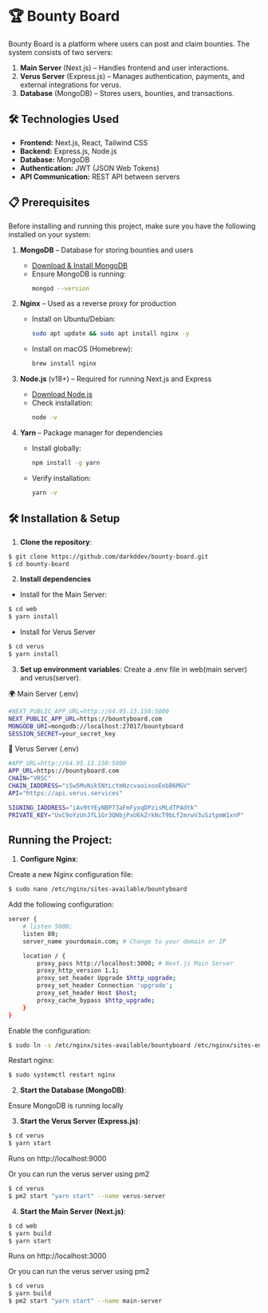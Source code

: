 # 🏆 Bounty Board

Bounty Board is a platform where users can post and claim bounties. The system consists of two servers:  
1. **Main Server** (Next.js) – Handles frontend and user interactions.  
2. **Verus Server** (Express.js) – Manages authentication, payments, and external integrations for verus.  
3. **Database** (MongoDB) – Stores users, bounties, and transactions.  
   
## **🛠️ Technologies Used**
- **Frontend:** Next.js, React, Tailwind CSS  
- **Backend:** Express.js, Node.js  
- **Database:** MongoDB  
- **Authentication:** JWT (JSON Web Tokens)  
- **API Communication:** REST API between servers  

## 📋 Prerequisites

Before installing and running this project, make sure you have the following installed on your system:

1. **MongoDB** – Database for storing bounties and users  
   - [Download & Install MongoDB](https://www.mongodb.com/try/download/community)  
   - Ensure MongoDB is running:  
     ```sh
     mongod --version
     ```

2. **Nginx** – Used as a reverse proxy for production  
   - Install on Ubuntu/Debian:  
     ```sh
     sudo apt update && sudo apt install nginx -y
     ```
   - Install on macOS (Homebrew):  
     ```sh
     brew install nginx
     ```

3. **Node.js** (v18+) – Required for running Next.js and Express  
   - [Download Node.js](https://nodejs.org/)  
   - Check installation:  
     ```sh
     node -v
     ```

4. **Yarn** – Package manager for dependencies  
   - Install globally:  
     ```sh
     npm install -g yarn
     ```
   - Verify installation:  
     ```sh
     yarn -v
     ```

## 🛠 **Installation & Setup**

1. **Clone the repository**:
```bash
$ git clone https://github.com/darkddev/bounty-board.git
$ cd bounty-board
```

2. **Install dependencies**

* Install for the Main Server:
```bash
$ cd web
$ yarn install
```

* Install for Verus Server
```bash
$ cd verus
$ yarn install
```
3. **Set up environment variables**: 
Create a .env file in web(main server) and verus(server). 

🌍 Main Server (.env)
```bash
#NEXT_PUBLIC_APP_URL=http://64.95.13.150:5000
NEXT_PUBLIC_APP_URL=https://bountyboard.com
MONGODB_URI=mongodb://localhost:27017/bountyboard
SESSION_SECRET=your_secret_key
```

🔐 Verus Server (.env)
```bash
#APP_URL=http://64.95.13.150:5000
APP_URL=https://bountyboard.com
CHAIN="VRSC"
CHAIN_IADDRESS="i5w5MuNik5NtLcYmNzcvaoixooEebB6MGV"
API="https://api.verus.services"

SIGNING_IADDRESS="iAv9tYEyNBP73aFmFyxqDPzisMLdTPAdtk"
PRIVATE_KEY="UxC9oYzUnJfL1Gr3QNbjPxU6kZrkNcT9bLf2mrwV3uSztpmW1xnP"
```
## Running the Project:

1. **Configure Nginx**: 

Create a new Nginx configuration file:

```bash
$ sudo nano /etc/nginx/sites-available/bountyboard
```

Add the following configuration:

```bash
server {
    # listen 5000;
    listen 80;
    server_name yourdomain.com; # Change to your domain or IP

    location / {
        proxy_pass http://localhost:3000; # Next.js Main Server
        proxy_http_version 1.1;
        proxy_set_header Upgrade $http_upgrade;
        proxy_set_header Connection 'upgrade';
        proxy_set_header Host $host;
        proxy_cache_bypass $http_upgrade;
    }
}
```

Enable the configuration:
```bash
$ sudo ln -s /etc/nginx/sites-available/bountyboard /etc/nginx/sites-enabled/
```


Restart nginx:
```bash
$ sudo systemctl restart nginx
```

2. **Start the Database (MongoDB)**: 

Ensure MongoDB is running locally

3. **Start the Verus Server (Express.js)**: 

```bash
$ cd verus
$ yarn start
```
Runs on http://localhost:9000

Or you can run the verus server using pm2

```bash
$ cd verus
$ pm2 start "yarn start" --name verus-server
```

4. **Start the Main Server (Next.js)**: 

```bash
$ cd web
$ yarn build
$ yarn start
```
Runs on http://localhost:3000

Or you can run the verus server using pm2

```bash
$ cd verus
$ yarn build
$ pm2 start "yarn start" --name main-server
```

